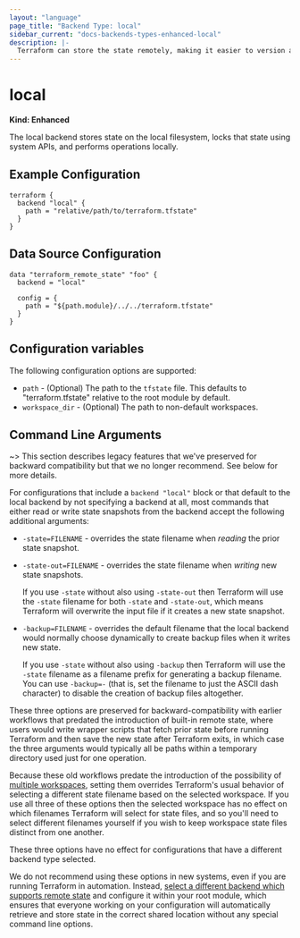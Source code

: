 ```yaml
---
layout: "language"
page_title: "Backend Type: local"
sidebar_current: "docs-backends-types-enhanced-local"
description: |-
  Terraform can store the state remotely, making it easier to version and work with in a team.
---
```


# local

**Kind: Enhanced**

The local backend stores state on the local filesystem, locks that
state using system APIs, and performs operations locally.

## Example Configuration

```hcl
terraform {
  backend "local" {
    path = "relative/path/to/terraform.tfstate"
  }
}
```

## Data Source Configuration

```hcl
data "terraform_remote_state" "foo" {
  backend = "local"

  config = {
    path = "${path.module}/../../terraform.tfstate"
  }
}
```

## Configuration variables

The following configuration options are supported:

 * `path` - (Optional) The path to the `tfstate` file. This defaults to
   "terraform.tfstate" relative to the root module by default.
 * `workspace_dir` - (Optional) The path to non-default workspaces.

## Command Line Arguments

~> This section describes legacy features that we've preserved for backward
compatibility but that we no longer recommend. See below for more details.

For configurations that include a `backend "local"` block or that default to
the local backend by not specifying a backend at all, most commands that either
read or write state snapshots from the backend accept the following
additional arguments:

* `-state=FILENAME` - overrides the state filename when _reading_ the prior
  state snapshot.
* `-state-out=FILENAME` - overrides the state filename when _writing_ new state
  snapshots.

    If you use `-state` without also using `-state-out` then Terraform will
    use the `-state` filename for both `-state` and `-state-out`, which means
    Terraform will overwrite the input file if it creates a new state snapshot.
* `-backup=FILENAME` - overrides the default filename that the local backend
  would normally choose dynamically to create backup files when it writes new
  state.

    If you use `-state` without also using `-backup` then Terraform will use
    the `-state` filename as a filename prefix for generating a backup filename.
    You can use `-backup=-` (that is, set the filename to just the ASCII
    dash character) to disable the creation of backup files altogether.

These three options are preserved for backward-compatibility with earlier
workflows that predated the introduction of built-in remote state, where
users would write wrapper scripts that fetch prior state before running
Terraform and then save the new state after Terraform exits, in which case
the three arguments would typically all be paths within a temporary
directory used just for one operation.

Because these old workflows predate the introduction of the possibility of
[multiple workspaces](/docs/language/state/workspaces.html), setting them
overrides Terraform's usual behavior of selecting a different state filename
based on the selected workspace. If you use all three of these options then
the selected workspace has no effect on which filenames Terraform will select
for state files, and so you'll need to select different filenames yourself if
you wish to keep workspace state files distinct from one another.

These three options have no effect for configurations that have a different
backend type selected.

We do not recommend using these options in new systems, even if you are running
Terraform in automation. Instead,
[select a different backend which supports remote state](./) and configure it
within your root module, which ensures that everyone working on your
configuration will automatically retrieve and store state in the correct shared
location without any special command line options.
